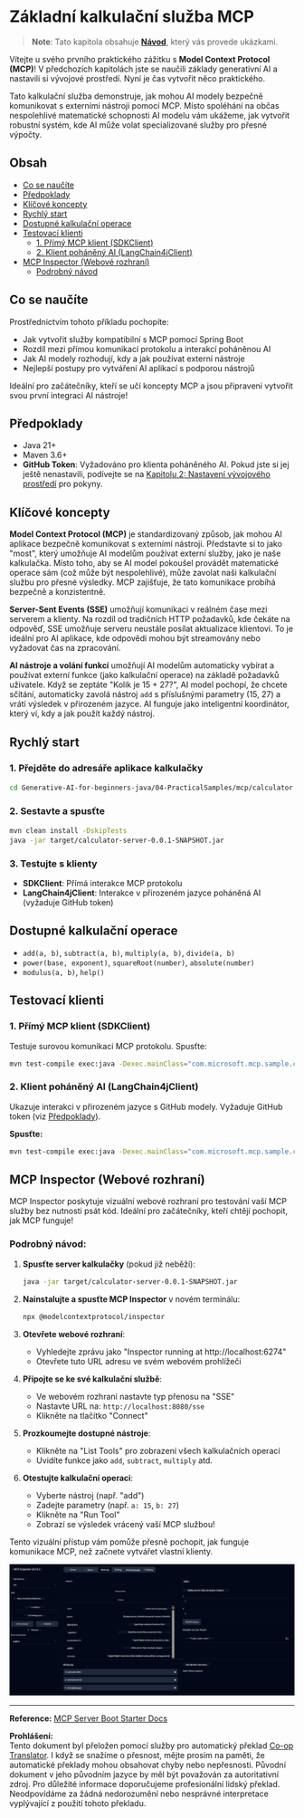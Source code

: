 <!--
CO_OP_TRANSLATOR_METADATA:
{
  "original_hash": "5bd7a347d6ed1d706443f9129dd29dd9",
  "translation_date": "2025-07-25T10:01:57+00:00",
  "source_file": "04-PracticalSamples/mcp/calculator/README.md",
  "language_code": "cs"
}
-->
# Základní kalkulační služba MCP

>**Note**: Tato kapitola obsahuje [**Návod**](./TUTORIAL.md), který vás provede ukázkami.

Vítejte u svého prvního praktického zážitku s **Model Context Protocol (MCP)**! V předchozích kapitolách jste se naučili základy generativní AI a nastavili si vývojové prostředí. Nyní je čas vytvořit něco praktického.

Tato kalkulační služba demonstruje, jak mohou AI modely bezpečně komunikovat s externími nástroji pomocí MCP. Místo spoléhání na občas nespolehlivé matematické schopnosti AI modelu vám ukážeme, jak vytvořit robustní systém, kde AI může volat specializované služby pro přesné výpočty.

## Obsah

- [Co se naučíte](../../../../../04-PracticalSamples/mcp/calculator)
- [Předpoklady](../../../../../04-PracticalSamples/mcp/calculator)
- [Klíčové koncepty](../../../../../04-PracticalSamples/mcp/calculator)
- [Rychlý start](../../../../../04-PracticalSamples/mcp/calculator)
- [Dostupné kalkulační operace](../../../../../04-PracticalSamples/mcp/calculator)
- [Testovací klienti](../../../../../04-PracticalSamples/mcp/calculator)
  - [1. Přímý MCP klient (SDKClient)](../../../../../04-PracticalSamples/mcp/calculator)
  - [2. Klient poháněný AI (LangChain4jClient)](../../../../../04-PracticalSamples/mcp/calculator)
- [MCP Inspector (Webové rozhraní)](../../../../../04-PracticalSamples/mcp/calculator)
  - [Podrobný návod](../../../../../04-PracticalSamples/mcp/calculator)

## Co se naučíte

Prostřednictvím tohoto příkladu pochopíte:
- Jak vytvořit služby kompatibilní s MCP pomocí Spring Boot
- Rozdíl mezi přímou komunikací protokolu a interakcí poháněnou AI
- Jak AI modely rozhodují, kdy a jak používat externí nástroje
- Nejlepší postupy pro vytváření AI aplikací s podporou nástrojů

Ideální pro začátečníky, kteří se učí koncepty MCP a jsou připraveni vytvořit svou první integraci AI nástroje!

## Předpoklady

- Java 21+
- Maven 3.6+
- **GitHub Token**: Vyžadováno pro klienta poháněného AI. Pokud jste si jej ještě nenastavili, podívejte se na [Kapitolu 2: Nastavení vývojového prostředí](../../../02-SetupDevEnvironment/README.md) pro pokyny.

## Klíčové koncepty

**Model Context Protocol (MCP)** je standardizovaný způsob, jak mohou AI aplikace bezpečně komunikovat s externími nástroji. Představte si to jako "most", který umožňuje AI modelům používat externí služby, jako je naše kalkulačka. Místo toho, aby se AI model pokoušel provádět matematické operace sám (což může být nespolehlivé), může zavolat naši kalkulační službu pro přesné výsledky. MCP zajišťuje, že tato komunikace probíhá bezpečně a konzistentně.

**Server-Sent Events (SSE)** umožňují komunikaci v reálném čase mezi serverem a klienty. Na rozdíl od tradičních HTTP požadavků, kde čekáte na odpověď, SSE umožňuje serveru neustále posílat aktualizace klientovi. To je ideální pro AI aplikace, kde odpovědi mohou být streamovány nebo vyžadovat čas na zpracování.

**AI nástroje a volání funkcí** umožňují AI modelům automaticky vybírat a používat externí funkce (jako kalkulační operace) na základě požadavků uživatele. Když se zeptáte "Kolik je 15 + 27?", AI model pochopí, že chcete sčítání, automaticky zavolá nástroj `add` s příslušnými parametry (15, 27) a vrátí výsledek v přirozeném jazyce. AI funguje jako inteligentní koordinátor, který ví, kdy a jak použít každý nástroj.

## Rychlý start

### 1. Přejděte do adresáře aplikace kalkulačky
```bash
cd Generative-AI-for-beginners-java/04-PracticalSamples/mcp/calculator
```

### 2. Sestavte a spusťte
```bash
mvn clean install -DskipTests
java -jar target/calculator-server-0.0.1-SNAPSHOT.jar
```

### 3. Testujte s klienty
- **SDKClient**: Přímá interakce MCP protokolu
- **LangChain4jClient**: Interakce v přirozeném jazyce poháněná AI (vyžaduje GitHub token)

## Dostupné kalkulační operace

- `add(a, b)`, `subtract(a, b)`, `multiply(a, b)`, `divide(a, b)`
- `power(base, exponent)`, `squareRoot(number)`, `absolute(number)`
- `modulus(a, b)`, `help()`

## Testovací klienti

### 1. Přímý MCP klient (SDKClient)
Testuje surovou komunikaci MCP protokolu. Spusťte:
```bash
mvn test-compile exec:java -Dexec.mainClass="com.microsoft.mcp.sample.client.SDKClient" -Dexec.classpathScope=test
```

### 2. Klient poháněný AI (LangChain4jClient)
Ukazuje interakci v přirozeném jazyce s GitHub modely. Vyžaduje GitHub token (viz [Předpoklady](../../../../../04-PracticalSamples/mcp/calculator)).

**Spusťte:**
```bash
mvn test-compile exec:java -Dexec.mainClass="com.microsoft.mcp.sample.client.LangChain4jClient" -Dexec.classpathScope=test
```

## MCP Inspector (Webové rozhraní)

MCP Inspector poskytuje vizuální webové rozhraní pro testování vaší MCP služby bez nutnosti psát kód. Ideální pro začátečníky, kteří chtějí pochopit, jak MCP funguje!

### Podrobný návod:

1. **Spusťte server kalkulačky** (pokud již neběží):
   ```bash
   java -jar target/calculator-server-0.0.1-SNAPSHOT.jar
   ```

2. **Nainstalujte a spusťte MCP Inspector** v novém terminálu:
   ```bash
   npx @modelcontextprotocol/inspector
   ```

3. **Otevřete webové rozhraní**:
   - Vyhledejte zprávu jako "Inspector running at http://localhost:6274"
   - Otevřete tuto URL adresu ve svém webovém prohlížeči

4. **Připojte se ke své kalkulační službě**:
   - Ve webovém rozhraní nastavte typ přenosu na "SSE"
   - Nastavte URL na: `http://localhost:8080/sse`
   - Klikněte na tlačítko "Connect"

5. **Prozkoumejte dostupné nástroje**:
   - Klikněte na "List Tools" pro zobrazení všech kalkulačních operací
   - Uvidíte funkce jako `add`, `subtract`, `multiply` atd.

6. **Otestujte kalkulační operaci**:
   - Vyberte nástroj (např. "add")
   - Zadejte parametry (např. `a: 15`, `b: 27`)
   - Klikněte na "Run Tool"
   - Zobrazí se výsledek vrácený vaší MCP službou!

Tento vizuální přístup vám pomůže přesně pochopit, jak funguje komunikace MCP, než začnete vytvářet vlastní klienty.

![npx inspector](../../../../../translated_images/tool.214c70103694335c4cfdc2d624373dfce4b0162f6aea089ac1da9051fb563b7f.cs.png)

---
**Reference:** [MCP Server Boot Starter Docs](https://docs.spring.io/spring-ai/reference/api/mcp/mcp-server-boot-starter-docs.html)

**Prohlášení:**  
Tento dokument byl přeložen pomocí služby pro automatický překlad [Co-op Translator](https://github.com/Azure/co-op-translator). I když se snažíme o přesnost, mějte prosím na paměti, že automatické překlady mohou obsahovat chyby nebo nepřesnosti. Původní dokument v jeho původním jazyce by měl být považován za autoritativní zdroj. Pro důležité informace doporučujeme profesionální lidský překlad. Neodpovídáme za žádná nedorozumění nebo nesprávné interpretace vyplývající z použití tohoto překladu.